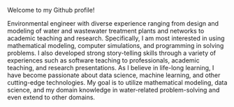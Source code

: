 Welcome to my Github profile!

Environmental engineer with diverse experience ranging from design and modeling of water and wastewater treatment plants and networks to academic teaching and research. Specifically, I am most interested in using mathematical modeling, computer simulations, and programming in solving problems. I also developed strong story-telling skills through a variety of experiences such as software teaching to professionals, academic teaching, and research presentations. As I believe in life-long learning, I have become passionate about data science, machine learning, and other cutting-edge technologies. My goal is to utilize mathematical modeling, data science, and my domain knowledge in water-related problem-solving and even extend to other domains.
